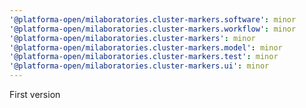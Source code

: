 ```yaml
---
'@platforma-open/milaboratories.cluster-markers.software': minor
'@platforma-open/milaboratories.cluster-markers.workflow': minor
'@platforma-open/milaboratories.cluster-markers': minor
'@platforma-open/milaboratories.cluster-markers.model': minor
'@platforma-open/milaboratories.cluster-markers.test': minor
'@platforma-open/milaboratories.cluster-markers.ui': minor
---
```


First version
